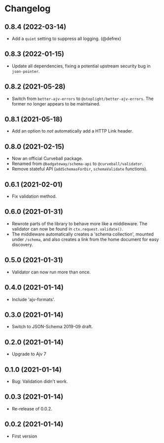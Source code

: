 Changelog
=========

0.8.4 (2022-03-14)
-----------------

* Add a `quiet` setting to suppress all logging. (@defrex)


0.8.3 (2022-01-15)
------------------

* Update all dependencies, fixing a potential upstream security bug
  in `json-pointer`.


0.8.2 (2021-05-28)
------------------

* Switch from `better-ajv-errors` to `@stoplight/better-ajv-errors`. The
  former no longer appears to be maintained.


0.8.1 (2021-05-18)
------------------

* Add an option to *not* automatically add a HTTP Link header.


0.8.0 (2021-02-15)
------------------

* Now an official Curveball package.
* Renamed from `@badgateway/schema-api` to `@curveball/validator`.
* Remove stateful API (`addSchemasForDir`, `schemaValidate` functions).


0.6.1 (2021-02-01)
------------------

* Fix validation method.


0.6.0 (2021-01-31)
------------------

* Rewrote parts of the library to behave more like a middleware. The validator
  can now be found in `ctx.request.validate()`.
* The middleware automatically creates a 'schema collection', mounted under
  `/schema`, and also creates a link from the home document for easy discovery.


0.5.0 (2021-01-31)
------------------

* Validator can now run more than once.


0.4.0 (2021-01-14)
------------------

* Include 'ajv-formats'.


0.3.0 (2021-01-14)
------------------

* Switch to JSON-Schema 2019-09 draft.


0.2.0 (2021-01-14)
------------------

* Upgrade to Ajv 7


0.1.0 (2021-01-14)
------------------

* Bug: Validation didn't work.


0.0.3 (2021-01-14)
------------------

* Re-release of 0.0.2.


0.0.2 (2021-01-14)
------------------

* First version
